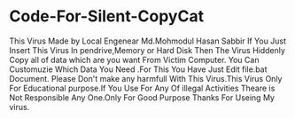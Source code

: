 # Code-For-Silent-CopyCat
This Virus Made by Local Engenear Md.Mohmodul Hasan Sabbir If You Just Insert This Virus In pendrive,Memory or Hard Disk  Then The Virus Hiddenly Copy all of data which are you want From Victim Computer. You Can Customuzie Which Data You Need .For This You Have Just Edit  file.bat Document. Please Don't make any harmfull With This Virus.This Virus Only For Educational purpose.If You Use For Any Of illegal Activities Theare is Not Responsible Any One.Only For Good Purpose Thanks For Useing My virus.
